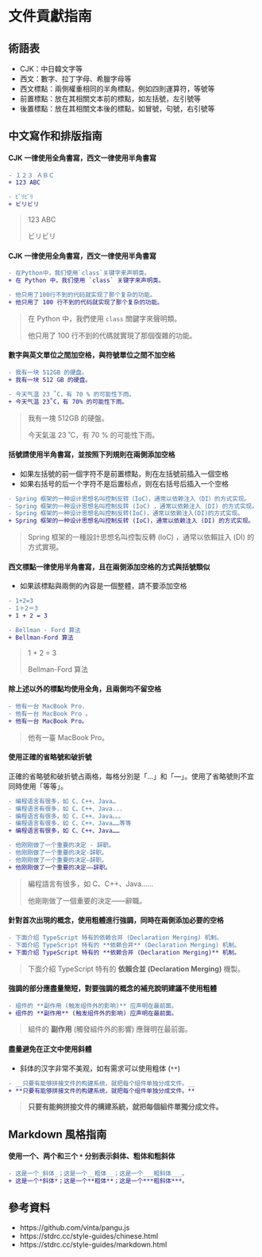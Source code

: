 # 文件貢獻指南

## 術語表

- CJK：中日韓文字等
- 西文：數字、拉丁字母、希臘字母等
- 西文標點：兩側權重相同的半角標點，例如四則運算符，等號等
- 前置標點：放在其相關文本前的標點，如左括號，左引號等
- 後置標點：放在其相關文本後的標點，如冒號，句號，右引號等

## 中文寫作和排版指南

#### CJK 一律使用全角書寫，西文一律使用半角書寫

```diff
- １２３ ＡＢＣ
+ 123 ABC

- ﾋﾞﾘﾋﾞﾘ
+ ビリビリ
```

> 123 ABC
>
> ビリビリ

#### CJK 一律使用全角書寫，西文一律使用半角書寫

```diff
- 在Python中，我们使用`class`关键字来声明类。
+ 在 Python 中，我们使用 `class` 关键字来声明类。

- 他只用了100行不到的代码就实现了那个复杂的功能。
+ 他只用了 100 行不到的代码就实现了那个复杂的功能。
```

> 在 Python 中，我們使用 `class` 關鍵字來聲明類。
>
> 他只用了 100 行不到的代碼就實現了那個復雜的功能。

#### 數字與英文單位之間加空格，與符號單位之間不加空格

```diff
- 我有一块 512GB 的硬盘。
+ 我有一块 512 GB 的硬盘。

- 今天气温 23 ˚C，有 70 % 的可能性下雨。
+ 今天气温 23˚C，有 70% 的可能性下雨。
```

> 我有一塊 512GB 的硬盤。
>
> 今天氣溫 23 ˚C，有 70 % 的可能性下雨。

#### 括號請使用半角書寫，並按照下列規則在兩側添加空格

- 如果左括號的前一個字符不是前置標點，則在左括號前插入一個空格
- 如果右括号的后一个字符不是后置标点，则在右括号后插入一个空格

```diff
- Spring 框架的一种设计思想名叫控制反转（IoC），通常以依赖注入（DI）的方式实现。
- Spring 框架的一种设计思想名叫控制反转 (IoC) ，通常以依赖注入 (DI) 的方式实现。
- Spring 框架的一种设计思想名叫控制反转(IoC)，通常以依赖注入(DI)的方式实现。
+ Spring 框架的一种设计思想名叫控制反转 (IoC)，通常以依赖注入 (DI) 的方式实现。
```

> Spring 框架的一種設計思想名叫控製反轉 (IoC) ，通常以依賴註入 (DI) 的方式實現。

#### 西文標點一律使用半角書寫，且在兩側添加空格的方式與括號類似

- 如果該標點與兩側的內容是一個整體，請不要添加空格

```diff
- 1+2=3
- 1＋2＝3
+ 1 + 2 = 3

- Bellman - Ford 算法
+ Bellman-Ford 算法
```

> 1 + 2 = 3
>
> Bellman-Ford 算法

#### 除上述以外的標點均使用全角，且兩側均不留空格

```diff
- 他有一台 MacBook Pro.
- 他有一台 MacBook Pro 。
+ 他有一台 MacBook Pro。
```

> 他有一臺 MacBook Pro。

#### 使用正確的省略號和破折號

正確的省略號和破折號占兩格，每格分別是「…」和「—」。使用了省略號則不宜同時使用「等等」。

```diff
- 编程语言有很多，如 C、C++、Java…
- 编程语言有很多，如 C、C++、Java...
- 编程语言有很多，如 C、C++、Java。。。
- 编程语言有很多，如 C、C++、Java……等等
+ 编程语言有很多，如 C、C++、Java……

- 他刚刚做了一个重要的决定 - 辞职。
- 他刚刚做了一个重要的决定-辞职。
- 他刚刚做了一个重要的决定—辞职。
+ 他刚刚做了一个重要的决定——辞职。
```

> 編程語言有很多，如 C、C++、Java……
>
> 他剛剛做了一個重要的決定——辭職。

#### 針對首次出現的概念，使用粗體進行強調，同時在兩側添加必要的空格

```diff
- 下面介绍 TypeScript 特有的依赖合并 (Declaration Merging) 机制。
- 下面介绍 TypeScript 特有的 **依赖合并** (Declaration Merging) 机制。
+ 下面介绍 TypeScript 特有的 **依赖合并 (Declaration Merging)** 机制。
```

> 下面介紹 TypeScript 特有的 **依賴合並 (Declaration Merging)** 機製。

#### 強調的部分應盡量簡短，對要強調的概念的補充說明建議不使用粗體

```diff
- 组件的 **副作用 (触发组件外的影响)** 应声明在最前面。
+ 组件的 **副作用** (触发组件外的影响) 应声明在最前面。
```

> 組件的 **副作用** (觸發組件外的影響) 應聲明在最前面。

#### 盡量避免在正文中使用斜體

- 斜体的汉字非常不美观，如有需求可以使用粗体 (`**`)

```diff
- __只要有能够拼接文件的构建系统，就把每个组件单独分成文件。__
+ **只要有能够拼接文件的构建系统，就把每个组件单独分成文件。**
```

> **只要有能夠拼接文件的構建系統，就把每個組件單獨分成文件。**

## Markdown 風格指南

#### 使用一个、两个和三个 `*` 分别表示斜体、粗体和粗斜体

```diff
- 这是一个_斜体_；这是一个__粗体__；这是一个___粗斜体___。
+ 这是一个*斜体*；这是一个**粗体**；这是一个***粗斜体***。
```

## 參考資料

- https\://github.com/vinta/pangu.js
- https\://stdrc.cc/style-guides/chinese.html
- https\://stdrc.cc/style-guides/markdown.html
